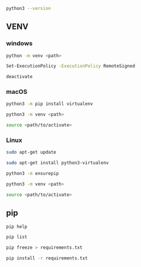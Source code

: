 
```bash
python3 --version
```
## VENV
### windows
```bash
python -m venv <path>
```
```bash
Set-ExecutionPolicy -ExecutionPolicy RemoteSigned
```
```bash
deactivate
```
### macOS
```bash
python3 -m pip install virtualenv
```
```bash
python3 -m venv <path>
```
```bash
source <path/to/activate>
```
### Linux
```bash
sudo apt-get update
```
```bash
sudo apt-get install python3-virtualenv
```
```bash
python3 -m ensurepip
```
```bash
python3 -m venv <path>
```
```bash
source <path/to/activate>
```



## pip 
```bash
pip help    
```
```bash
pip list
```
```bash
pip freeze > requirements.txt
```
```bash
pip install -r requirements.txt
```


